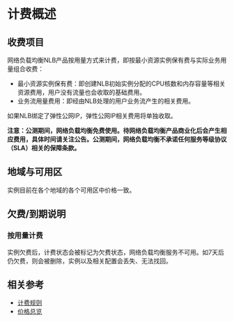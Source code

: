 # 计费概述
## 收费项目

网络负载均衡NLB产品按用量方式来计费，即按最小资源实例保有费与实际业务用量组合收费：

- 最小资源实例保有费：即创建NLB初始实例分配的CPU核数和内存容量等相关资源费用，用户没有流量也会收取的基础费用。
- 业务流用量费用：即经由NLB处理的用户业务流产生的相关费用。

如果NLB绑定了弹性公网IP，弹性公网IP相关费用将单独收取。

**注意：公测期间，网络负载均衡免费使用。待网络负载均衡产品商业化后会产生相应费用，具体时间请关注公告。公测期间，网络负载均衡不承诺任何服务等级协议（SLA）相关的保障条款。**

## 地域与可用区

实例目前在各个地域的各个可用区中价格一致。

## 欠费/到期说明

### 按用量计费
实例欠费后，计费状态会被标记为欠费状态，网络负载均衡服务不可用。如7天后仍欠费，则会被删除，实例以及相关配置会丢失、无法找回。

## 相关参考

- [计费规则](Billing-Rules.md)
- [价格总览](Price-Overview.md)
